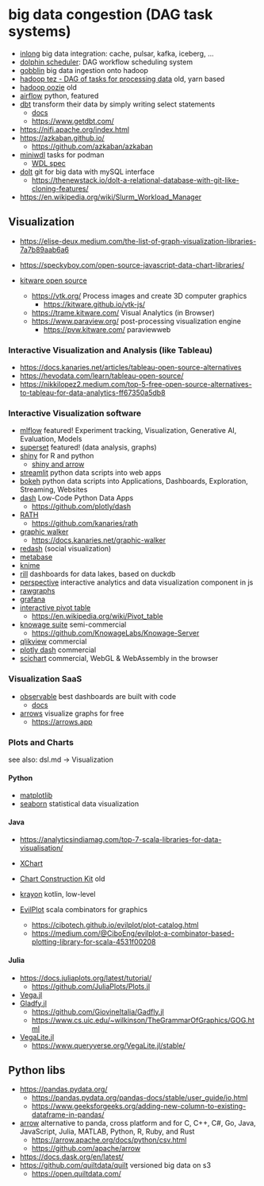 # big data congestion (DAG task systems)

* [inlong](https://inlong.apache.org/) big data integration: cache, pulsar, kafka, iceberg, ...
* [dolphin scheduler](https://github.com/apache/incubator-dolphinscheduler): DAG workflow scheduling system
* [gobblin](https://github.com/apache/incubator-gobblin) big data ingestion onto hadoop
* [hadoop tez - DAG of tasks for processing data](https://tez.apache.org/) old, yarn based
* [hadoop oozie](https://oozie.apache.org/) old
* [airflow](https://airflow.apache.org/) python, featured
* [dbt](https://github.com/dbt-labs/dbt-core) transform their data by simply writing select statements
  + [docs](https://docs.getdbt.com/docs/core/connect-data-platform/about-core-connections)
  + https://www.getdbt.com/
* https://nifi.apache.org/index.html
* https://azkaban.github.io/
  + https://github.com/azkaban/azkaban
* [miniwdl](https://github.com/chanzuckerberg/miniwdl) tasks for podman
  + [WDL spec](https://github.com/openwdl/wdl/blob/main/versions/development/SPEC.md)
* [dolt](https://github.com/dolthub/dolt) git for big data with mySQL interface
  + https://thenewstack.io/dolt-a-relational-database-with-git-like-cloning-features/
* https://en.wikipedia.org/wiki/Slurm_Workload_Manager


## Visualization

* https://elise-deux.medium.com/the-list-of-graph-visualization-libraries-7a7b89aab6a6
* https://speckyboy.com/open-source-javascript-data-chart-libraries/

* [kitware open source](https://www.kitware.com/open-source/)
  + https://vtk.org/ Process images and create 3D computer graphics
    - https://kitware.github.io/vtk-js/
  + https://trame.kitware.com/ Visual Analytics (in Browser)
  + https://www.paraview.org/ post-processing visualization engine
    - https://pvw.kitware.com/ paraviewweb

### Interactive Visualization and Analysis (like Tableau)

* https://docs.kanaries.net/articles/tableau-open-source-alternatives
* https://hevodata.com/learn/tableau-open-source/
* https://nikkilopez2.medium.com/top-5-free-open-source-alternatives-to-tableau-for-data-analytics-ff67350a5db8

### Interactive Visualization software

* [mlflow](https://mlflow.org) featured!
  Experiment tracking, Visualization, Generative AI, Evaluation, Models
* [superset](https://superset.apache.org/) featured! (data analysis, graphs)
* [shiny](https://shiny.posit.co/) for R and python
  + [shiny and arrow](https://posit.co/blog/shiny-and-arrow/)
* [streamlit](https://streamlit.io/) python data scripts into web apps
* [bokeh](http://bokeh.org/) python data scripts into Applications, Dashboards, Exploration, Streaming, Websites
* [dash](https://dash.plotly.com/tutorial) Low-Code Python Data Apps
  + https://github.com/plotly/dash
* [RATH](https://kanaries.net/home?ref=docs)
  + https://github.com/kanaries/rath
* [graphic walker](https://github.com/Kanaries/graphic-walker)
  + https://docs.kanaries.net/graphic-walker
* [redash](https://github.com/getredash/redash) (social visualization)
* [metabase](https://www.metabase.com/)
* [knime](https://www.knime.com/knime-analytics-platform)
* [rill](https://github.com/rilldata/rill) dashboards for data lakes, based on duckdb
* [perspective](https://perspective.finos.org/) interactive analytics and data visualization component in js
* [rawgraphs](https://www.rawgraphs.io/)
* [grafana](https://grafana.com/)
* [interactive pivot table](https://pivottable.js.org/examples/)
  + https://en.wikipedia.org/wiki/Pivot_table
* [knowage suite](https://www.knowage-suite.com/site/licensing/community-edition/) semi-commercial
  + https://github.com/KnowageLabs/Knowage-Server
* [qlikview](https://www.qlik.com/de-de/products/qlikview) commercial
* [plotly dash](https://plotly.com/dash/) commercial
* [scichart](https://www.scichart.com/javascript-chart-features/) commercial, WebGL & WebAssembly in the browser

### Visualization SaaS

* [observable](https://observablehq.com/) best dashboards are built with code
  + [docs](https://observablehq.com/documentation/cells/observable-javascript)
* [arrows](https://neo4j.com/labs/arrows/) visualize graphs for free
  + https://arrows.app

### Plots and Charts

see also: dsl.md -> Visualization

#### Python

* [matplotlib](https://matplotlib.org/stable/api/_as_gen/matplotlib.pyplot.plot.html)
* [seaborn](https://seaborn.pydata.org/) statistical data visualization

#### Java

* https://analyticsindiamag.com/top-7-scala-libraries-for-data-visualisation/

* [XChart](https://knowm.org/open-source/xchart/)
* [Chart Construction Kit](https://jcckit.sourceforge.net/) old
* [krayon](https://github.com/JuulLabs/krayon) kotlin, low-level
* [EvilPlot](https://cibotech.github.io/evilplot/) scala combinators for graphics
  + https://cibotech.github.io/evilplot/plot-catalog.html
  + https://medium.com/@CiboEng/evilplot-a-combinator-based-plotting-library-for-scala-4531f00208

#### Julia

* https://docs.juliaplots.org/latest/tutorial/
  + https://github.com/JuliaPlots/Plots.jl
* [Vega.jl](https://johnmyleswhite.github.io/Vega.jl/gettingstarted.html)
* [Gladfy.jl](https://towardsdatascience.com/statistical-plotting-with-julia-gadfly-jl-39582f91d7cc)
  + https://github.com/GiovineItalia/Gadfly.jl
  + https://www.cs.uic.edu/~wilkinson/TheGrammarOfGraphics/GOG.html
* [VegaLite.jl](https://towardsdatascience.com/statistical-plotting-with-julia-vegalite-jl-ad6fda253215)
  + https://www.queryverse.org/VegaLite.jl/stable/

## Python libs

* https://pandas.pydata.org/
  + https://pandas.pydata.org/pandas-docs/stable/user_guide/io.html
  + https://www.geeksforgeeks.org/adding-new-column-to-existing-dataframe-in-pandas/
* [arrow](https://arrow.apache.org/docs/index.html) alternative to panda, cross platform and for 
  C, C++, C#, Go, Java, JavaScript, Julia, MATLAB, Python, R, Ruby, and Rust
  + https://arrow.apache.org/docs/python/csv.html
  + https://github.com/apache/arrow
* https://docs.dask.org/en/latest/
* https://github.com/quiltdata/quilt versioned big data on s3
  + https://open.quiltdata.com/
